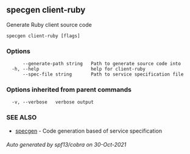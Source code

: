 ## specgen client-ruby

Generate Ruby client source code

```
specgen client-ruby [flags]
```

### Options

```
      --generate-path string   Path to generate source code into
  -h, --help                   help for client-ruby
      --spec-file string       Path to service specification file
```

### Options inherited from parent commands

```
  -v, --verbose   verbose output
```

### SEE ALSO

* [specgen](specgen.md)	 - Code generation based of service specification

###### Auto generated by spf13/cobra on 30-Oct-2021
